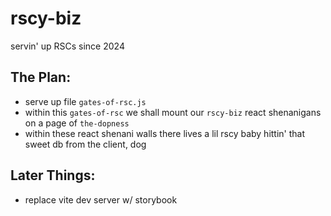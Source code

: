 # rscy-biz

servin' up RSCs since 2024

## The Plan:
- serve up file `gates-of-rsc.js`
- within this `gates-of-rsc` we shall mount our `rscy-biz` react shenanigans on a page of `the-dopness`
- within these react shenani walls there lives a lil rscy baby hittin' that sweet db from the client, dog


## Later Things:
- replace vite dev server w/ storybook
